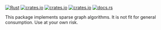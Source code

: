 [![Rust](https://github.com/timleslie/sparse_graph/actions/workflows/rust.yml/badge.svg)](https://github.com/timleslie/sparse_graph/actions/workflows/rust.yml) [![crates.io](https://img.shields.io/crates/v/sparse_graph.svg)](https://crates.io/crates/sparse_graph) [![crates.io](https://img.shields.io/crates/l/sparse_graph.svg)](https://crates.io/crates/sparse_graph) [![crates.io](https://img.shields.io/crates/d/sparse_graph.svg)](https://crates.io/crates/sparse_graph) [![docs.rs](https://docs.rs/sparse_graph/badge.svg)](https://docs.rs/sparse_graph)

This package implements sparse graph algorithms. It is not fit for general consumption. Use at your own risk.